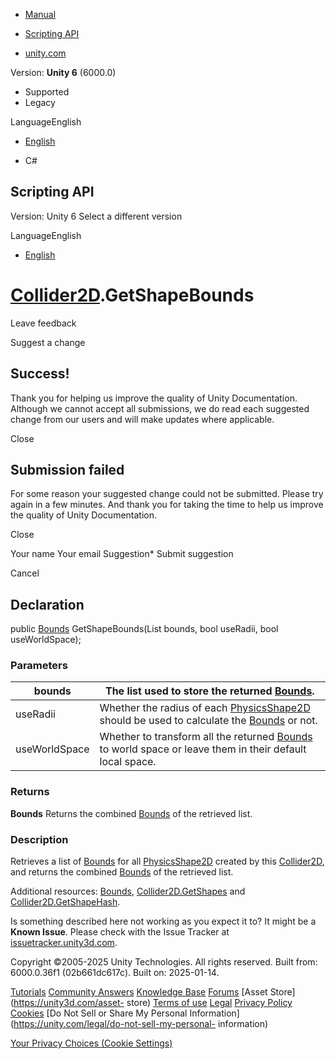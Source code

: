 [ ]()

  * [Manual](../Manual/index.html)
  * [Scripting API](../ScriptReference/index.html)

  * [unity.com](https://unity.com/)

Version: **Unity 6** (6000.0)

  * Supported
  * Legacy

LanguageEnglish

  * [English]()

  * C#

[ ](https://docs.unity3d.com)

## Scripting API

Version: Unity 6 Select a different version

LanguageEnglish

  * [English]()

#  [Collider2D](Collider2D.html).GetShapeBounds

Leave feedback

Suggest a change

## Success!

Thank you for helping us improve the quality of Unity Documentation. Although
we cannot accept all submissions, we do read each suggested change from our
users and will make updates where applicable.

Close

## Submission failed

For some reason your suggested change could not be submitted. Please <a>try
again</a> in a few minutes. And thank you for taking the time to help us
improve the quality of Unity Documentation.

Close

Your name Your email Suggestion* Submit suggestion

Cancel

[ ]()

## Declaration

public [Bounds](Bounds.html) GetShapeBounds(List<Bounds> bounds, bool
useRadii, bool useWorldSpace);

### Parameters

bounds | The list used to store the returned [Bounds](Bounds.html).  
---|---  
useRadii | Whether the radius of each [PhysicsShape2D](PhysicsShape2D.html) should be used to calculate the [Bounds](Bounds.html) or not.  
useWorldSpace | Whether to transform all the returned [Bounds](Bounds.html) to world space or leave them in their default local space.  
  
### Returns

**Bounds** Returns the combined [Bounds](Bounds.html) of the retrieved list.

### Description

Retrieves a list of [Bounds](Bounds.html) for all
[PhysicsShape2D](PhysicsShape2D.html) created by this
[Collider2D](Collider2D.html), and returns the combined [Bounds](Bounds.html)
of the retrieved list.

Additional resources: [Bounds](Bounds.html),
[Collider2D.GetShapes](Collider2D.GetShapes.html) and
[Collider2D.GetShapeHash](Collider2D.GetShapeHash.html).

Is something described here not working as you expect it to? It might be a
**Known Issue**. Please check with the Issue Tracker at
[issuetracker.unity3d.com](https://issuetracker.unity3d.com).

Copyright ©2005-2025 Unity Technologies. All rights reserved. Built from:
6000.0.36f1 (02b661dc617c). Built on: 2025-01-14.

[Tutorials](https://unity3d.com/learn) [Community
Answers](https://answers.unity3d.com) [Knowledge
Base](https://support.unity3d.com/hc/en-us)
[Forums](https://forum.unity3d.com) [Asset Store](https://unity3d.com/asset-
store) [Terms of use](https://docs.unity3d.com/Manual/TermsOfUse.html)
[Legal](https://unity.com/legal) [Privacy
Policy](https://unity.com/legal/privacy-policy)
[Cookies](https://unity.com/legal/cookie-policy) [Do Not Sell or Share My
Personal Information](https://unity.com/legal/do-not-sell-my-personal-
information)

[Your Privacy Choices (Cookie Settings)](javascript:void\(0\);)

